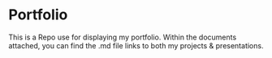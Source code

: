 # Portfolio

This is a Repo use for displaying my portfolio. Within the documents attached, you can find the .md file links to both my projects & presentations.
